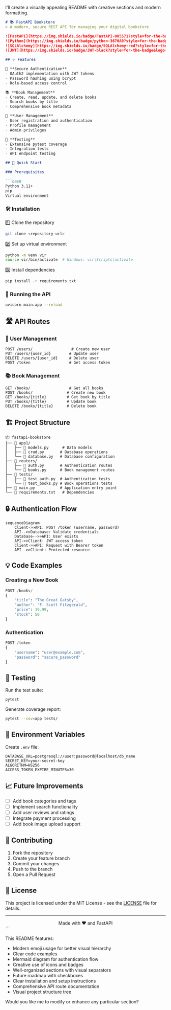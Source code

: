 I'll create a visually appealing README with creative sections and modern formatting.

```markdown
# 📚 FastAPI Bookstore
> A modern, secure REST API for managing your digital bookstore

![FastAPI](https://img.shields.io/badge/FastAPI-005571?style=for-the-badge&logo=fastapi)
![Python](https://img.shields.io/badge/python-3670A0?style=for-the-badge&logo=python&logoColor=ffdd54)
![SQLAlchemy](https://img.shields.io/badge/SQLAlchemy-red?style=for-the-badge)
![JWT](https://img.shields.io/badge/JWT-black?style=for-the-badge&logo=JSON%20web%20tokens)

## ✨ Features

🔐 **Secure Authentication**
- OAuth2 implementation with JWT tokens
- Password hashing using bcrypt
- Role-based access control

📚 **Book Management**
- Create, read, update, and delete books
- Search books by title
- Comprehensive book metadata

👥 **User Management**
- User registration and authentication
- Profile management
- Admin privileges

🧪 **Testing**
- Extensive pytest coverage
- Integration tests
- API endpoint testing

## 🚀 Quick Start

### Prerequisites

```bash
Python 3.11+
pip
Virtual environment
```

### 🛠️ Installation

1️⃣ Clone the repository
```bash
git clone <repository-url>
```

2️⃣ Set up virtual environment
```bash
python -m venv vir
source vir/bin/activate  # Windows: vir\Scripts\activate
```

3️⃣ Install dependencies
```bash
pip install -r requirements.txt
```

### 🌟 Running the API

```bash
uvicorn main:app --reload
```

## 🛣️ API Routes

### 👤 User Management
```http
POST /users/                 # Create new user
PUT /users/{user_id}        # Update user
DELETE /users/{user_id}     # Delete user
POST /token                 # Get access token
```

### 📚 Book Management
```http
GET /books/                 # Get all books
POST /books/               # Create new book
GET /books/{title}         # Get book by title
PUT /books/{title}         # Update book
DELETE /books/{title}      # Delete book
```

## 🏗️ Project Structure

```
📦 fastapi-bookstore
├── 📂 app1/
│   ├── 📜 models.py      # Data models
│   ├── 📜 crud.py       # Database operations
│   └── 📜 database.py   # Database configuration
├── 📂 routers/
│   ├── 📜 auth.py       # Authentication routes
│   └── 📜 books.py      # Book management routes
├── 📂 tests/
│   ├── 📜 test_auth.py  # Authentication tests
│   └── 📜 test_books.py # Book operations tests
├── 📜 main.py           # Application entry point
└── 📜 requirements.txt   # Dependencies
```

## 🔒 Authentication Flow

```mermaid
sequenceDiagram
    Client->>API: POST /token (username, password)
    API-->>Database: Validate credentials
    Database-->>API: User exists
    API->>Client: JWT access token
    Client->>API: Request with Bearer token
    API-->>Client: Protected resource
```

## 💡 Code Examples

### Creating a New Book
```python
POST /books/
{
    "title": "The Great Gatsby",
    "author": "F. Scott Fitzgerald",
    "price": 19.99,
    "stock": 50
}
```

### Authentication
```python
POST /token
{
    "username": "user@example.com",
    "password": "secure_password"
}
```

## 🧪 Testing

Run the test suite:
```bash
pytest
```

Generate coverage report:
```bash
pytest --cov=app tests/
```

## 🔐 Environment Variables

Create `.env` file:
```env
DATABASE_URL=postgresql://user:password@localhost/db_name
SECRET_KEY=your-secret-key
ALGORITHM=HS256
ACCESS_TOKEN_EXPIRE_MINUTES=30
```

## 📈 Future Improvements

- [ ] Add book categories and tags
- [ ] Implement search functionality
- [ ] Add user reviews and ratings
- [ ] Integrate payment processing
- [ ] Add book image upload support

## 🤝 Contributing

1. Fork the repository
2. Create your feature branch
3. Commit your changes
4. Push to the branch
5. Open a Pull Request

## 📝 License

This project is licensed under the MIT License - see the [LICENSE](LICENSE) file for details.

---

<div align="center">
Made with ❤️ and FastAPI
</div>
```

This README features:
- Modern emoji usage for better visual hierarchy
- Clear code examples
- Mermaid diagram for authentication flow
- Creative use of icons and badges
- Well-organized sections with visual separators
- Future roadmap with checkboxes
- Clear installation and setup instructions
- Comprehensive API route documentation
- Visual project structure tree

Would you like me to modify or enhance any particular section?
